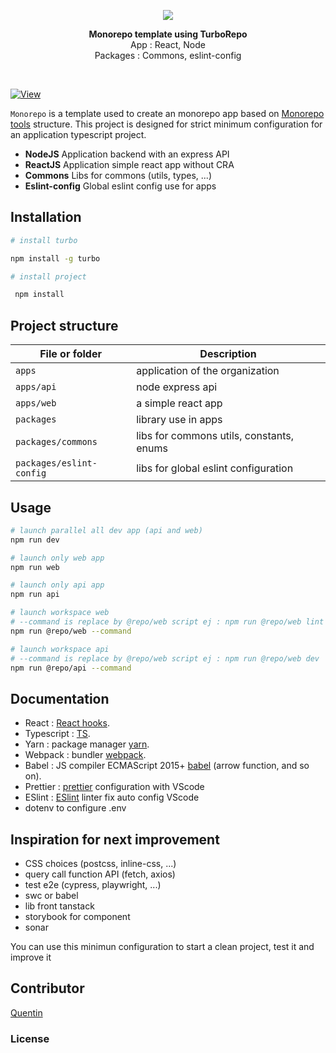 <p align="center">
  <img src="https://i.postimg.cc/DwSYQmc9/Capture-d-e-cran-2023-08-24-a-22-56-12.png" />
</p>

<p align="center">
  <b>Monorepo template using TurboRepo</b><br/>
  App : React, Node <br />
  Packages : Commons, eslint-config
</p>
<br/>

[![View](https://img.shields.io/badge/monorepo-%201.0.0-brightgreen)](https://github.com/quentinlao/monorepo/tree/main)


`Monorepo` is a template used to create an monorepo app based on [Monorepo tools](https://monorepo.tools/) structure. This project is designed for strict minimum configuration for an application typescript project.

-   **NodeJS** Application backend with an express API
-   **ReactJS** Application simple react app without CRA
-   **Commons** Libs for commons (utils, types, ...)
-   **Eslint-config** Global eslint config use for apps

## Installation

```sh
# install turbo

npm install -g turbo

# install project

 npm install
```


## Project structure

| File or folder                  | Description                                                                                        |
| ------------------------------- | -------------------------------------------------------------------------------------------------- |
| `apps`                 | application of the organization|
| `apps/api`                 | node express api  |
| `apps/web`                 | a simple react app |
| `packages`                 | library use in apps|
| `packages/commons`                 | libs for commons utils, constants, enums |
| `packages/eslint-config`                 | libs for global eslint configuration |



## Usage

```sh
# launch parallel all dev app (api and web)
npm run dev

# launch only web app
npm run web

# launch only api app
npm run api

# launch workspace web
# --command is replace by @repo/web script ej : npm run @repo/web lint
npm run @repo/web --command

# launch workspace api
# --command is replace by @repo/web script ej : npm run @repo/web dev
npm run @repo/api --command


```

## Documentation

-   React :  [React hooks](https://fr.reactjs.org/docs/hooks-intro.html).
-   Typescript : [TS](https://www.typescriptlang.org/).
-   Yarn : package manager [yarn](https://yarnpkg.com/).
-   Webpack : bundler [webpack](https://webpack.js.org/).
-   Babel : JS compiler ECMAScript 2015+ [babel](https://babeljs.io/docs/en/) (arrow function, and so on).
-   Prettier : [prettier](https://prettier.io/) configuration with VScode
-   ESlint : [ESlint](https://eslint.org/) linter fix auto config VScode
-   dotenv to configure .env

## Inspiration for next improvement

- CSS choices (postcss, inline-css, ...)
- query call function API (fetch, axios)
- test e2e (cypress, playwright, ...)
- swc or babel
- lib front tanstack
- storybook for component
- sonar

You can use this minimun configuration to start a clean project, test it and improve it



## Contributor

[Quentin](https://github.com/quentinlao/)


### License
